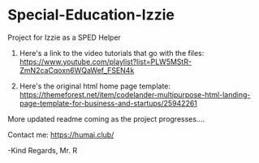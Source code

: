 # Special-Education-Izzie
 Project for Izzie as a SPED Helper

1) Here's a link to the video tutorials that go with the files: https://www.youtube.com/playlist?list=PLW5MStR-ZmN2caCqoxn6WQaWef_FSEN4k

2) Here's the original html home page template: https://themeforest.net/item/codelander-multipurpose-html-landing-page-template-for-business-and-startups/25942261

More updated readme coming as the project progresses....

Contact me: https://humai.club/

-Kind Regards,
Mr. R